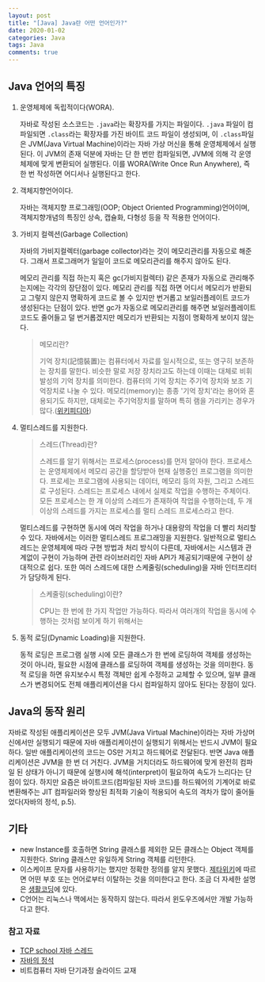 ```yaml
---
layout: post
title: "[Java] Java란 어떤 언어인가?"
date: 2020-01-02
categories: Java
tags: Java
comments: true
---
```

<!-- 
# Day 1. Java란 어떤 언어인가?
- [Java 언어의 특징](#Java-언어의-특징)
- 자바의 동작원리(JVM, 클래스로더, 델리게이션 모델, 리플렉션, 가비지컬렉션) 
- 코틀린의 동작 원리
- -->

## Java 언어의 특징
1. 운영체제에 독립적이다(WORA).
   
   자바로 작성된 소스코드는 `.java`라는 확장자를 가지는 파일이다. `.java` 파일이 컴파일되면 `.class`라는 확장자를 가진 바이트 코드 파일이 생성되며, 이 `.class`파일은 JVM(Java Virtual Machine)이라는 자바 가상 머신을 통해 운영체제에서 실행된다. 이 JVM의 존재 덕분에 자바는 단 한 번만 컴파일되면, JVM에 의해 각 운영체제에 맞게 변환되어 실행된다. 이를 WORA(Write Once Run Anywhere), 즉 한 번 작성하면 어디서나 실행된다고 한다.

2. 객체지향언어이다.
   
   자바는 객체지향 프로그래밍(OOP; Object Oriented Programming)언어이며, 객체지향개념의 특징인 상속, 캡슐화, 다형성 등을 작 적용한 언어이다.
3. 가비지 컬렉션(Garbage Collection)
   
   자바의 가비지컬렉터(garbage collector)라는 것이 메모리관리를 자동으로 해준다. 그래서 프로그래머가 일일이 코드로 메모리관리를 해주지 않아도 된다. 

   메모리 관리를 직접 하는지 혹은 gc(가비지컬렉터) 같은 존재가 자동으로 관리해주는지에는 각각의 장단점이 있다. 메모리 관리를 직접 하면 어디서 메모리가 반환되고 그렇지 않은지 명확하게 코드로 볼 수 있지만 번거롭고 보일러플레이트 코드가 생성된다는 단점이 있다. 반면 gc가 자동으로 메모리관리를 해주면 보일러플레이트 코드도 줄어들고 덜 번거롭겠지만 메모리가 반환되는 지점이 명확하게 보이지 않는다.

   > 메모리란?
   > 
   > 기억 장치(記憶裝置)는 컴퓨터에서 자료를 일시적으로, 또는 영구히 보존하는 장치를 말한다. 비슷한 말로 저장 장치라고도 하는데 이때는 대체로 비휘발성의 기억 장치를 의미한다. 컴퓨터의 기억 장치는 주기억 장치와 보조 기억장치로 나눌 수 있다. 메모리(memory)는 종종 '기억 장치'라는 용어와 혼용되기도 하지만, 대체로는 주기억장치를 말하며 특히 램을 가리키는 경우가 많다.([위키피디아](https://ko.wikipedia.org/wiki/%EA%B8%B0%EC%96%B5_%EC%9E%A5%EC%B9%98))

4. 멀티스레드를 지원한다.
   
   > 스레드(Thread)란?
   > 
   > 스레드를 알기 위해서는 프로세스(process)를 먼저 알아야 한다. 프로세스는 운영체제에서 메모리 공간을 할당받아 현재 실행중인 프로그램을 의미한다. 프로세는 프로그램에 사용되는 데이터, 메모리 등의 자원, 그리고 스레드로 구성된다. 스레드는 프로세스 내에서 실제로 작업을 수행하는 주체이다. 모든 프로세스는 한 개 이상의 스레드가 존재하여 작업을 수행하는데, 두 개 이상의 스레드를 가지는 프로세스를 멀티 스레드 프로세스라고 한다.

   멀티스레드를 구현하면 동시에 여러 작업을 하거나 대용량의 작업을 더 빨리 처리할 수 있다. 자바에서는 이러한 멀티스레드 프로그래밍을 지원한다. 일반적으로 멀티스레드는 운영체제에 따라 구현 방법과 처리 방식이 다른데, 자바에서는 시스템과 관계없이 구현이 가능하며 관련 라이브러리인 자바 API가 제공되기때문에 구현이 상대적으로 쉽다. 또한 여러 스레드에 대한 스케줄링(scheduling)을 자바 인터프리터가 담당하게 된다.

   > 스케줄링(scheduling)이란?
   > 
   > CPU는 한 번에 한 가지 작업만 가능하다. 따라서 여러개의 작업을 동시에 수행하는 것처럼 보이게 하기 위해서는 
5. 동적 로딩(Dynamic Loading)을 지원한다.
   
   동적 로딩은 프로그램 실행 시에 모든 클래스가 한 번에 로딩하여 객체를 생성하는 것이 아니라, 필요한 시점에 클래스를 로딩하여 객체를 생성하는 것을 의미한다. 동적 로딩을 하면 유지보수시 특정 객체만 쉽게 수정하고 교체할 수 있으며, 일부 클래스가 변경되어도 전체 애플리케이션을 다시 컴파일하지 않아도 된다는 장점이 있다.  

## Java의 동작 원리
자바로 작성된 애플리케이션은 모두 JVM(Java Virtual Machine)이라는 자바 가상머신에서만 실행되기 때문에 자바 애플리케이션이 실행되기 위해서는 반드시 JVM이 필요하다. 일반 애플리케이션의 코드는 OS만 거치고 하드웨어로 전달된다. 반면 Java 애플리케이션은 JVM을 한 번 더 거친다. JVM을 거치더라도 하드웨어에 맞게 완전히 컴파일 된 상태가 아니기 때문에 실행시에 해석(interpret)이 필요하여 속도가 느리다는 단점이 있다. 하지만 요즘은 바이트코드(컴파일된 자바 코드)를 하드웨어의 기계어로 바로 변환해주는 JIT 컴파일러와 향상된 최적화 기술이 적용되어 속도의 격차가 많이 줄어들었다(자바의 정석, p.5).

<!-- > 자바와 호환이 되는 코틀린은 어떻게 동작할까?
> 
>  -->

## 기타
- new Instance를 호출하면 String 클래스를 제외한 모든 클래스는 Object 객체를 지원한다. String 클래스만 유일하게 String 객체를 리턴한다.
- 이스케이프 문자를 사용하기는 했지만 정확한 정의를 알지 못했다. [제타위키](https://zetawiki.com/wiki/%EC%9D%B4%EC%8A%A4%EC%BC%80%EC%9D%B4%ED%94%84_%EB%AC%B8%EC%9E%90)에 따르면 어떤 부호 또는 언어로부터 이탈하는 것을 의미한다고 한다. 조금 더 자세한 설명은 [생활코딩](https://opentutorials.org/course/50/191)에 있다.
- C언어는 리눅스나 맥에서는 동작하지 않는다. 따라서 윈도우즈에서만 개발 가능하다고 한다.

### 참고 자료
- [TCP school 자바 스레드](http://tcpschool.com/java/java_thread_concept)
- [자바의 정석](https://kyobobook.co.kr/product/detailViewKor.laf?mallGb=KOR&ejkGb=KOR&barcode=9788994492032&orderClick=JAj)
- 비트컴퓨터 자바 단기과정 슬라이드 교재